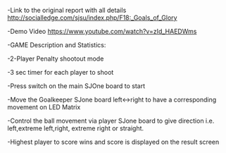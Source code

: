 -Link to the original report with all details
http://socialledge.com/sjsu/index.php/F18:_Goals_of_Glory

-Demo Video
https://www.youtube.com/watch?v=zId_HAEDWms


-GAME Description and Statistics:

-2-Player Penalty shootout mode

-3 sec timer for each player to shoot

-Press switch on the main SJOne board to start

-Move the Goalkeeper SJone board left<->right to have a corresponding movement on LED Matrix

-Control the ball movement via player SJone board to give direction i.e. left,extreme left,right, extreme right or straight.

-Highest player to score wins and score is displayed on the result screen

